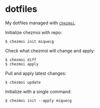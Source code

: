 # dotfiles

My dotfiles managed with [`chezmoi`](https://github.com/twpayne/chezmoi).

Initialize chezmoi with repo:

    $ chezmoi init miquecg

Check what chezmoi will change and apply:

    $ chezmoi diff
    $ chezmoi apply

Pull and apply latest changes:

    $ chezmoi update

Initialize with a single command:

    $ chezmoi init --apply miquecg

